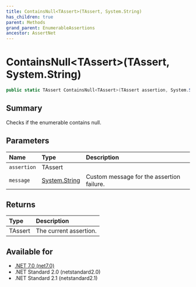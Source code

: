 ```yaml
---
title: ContainsNull<TAssert>(TAssert, System.String)
has_children: true
parent: Methods
grand_parent: EnumerableAssertions
ancestor: AssertNet
---
```

# ContainsNull&lt;TAssert&gt;(TAssert, System.String)

```csharp
public static TAssert ContainsNull<TAssert>(TAssert assertion, System.String message);
```

## Summary
Checks if the enumerable contains null.

## Parameters
|Name|Type|Description|
|:-|:-|:-|
|`assertion`|TAssert||
|`message`|[System.String](https://learn.microsoft.com/en-us/dotnet/api/system.string)|Custom message for the assertion failure.|

## Returns
|Type|Description|
|:-|:-|
|TAssert|The current assertion.|

## Available for
- [.NET 7.0 (net7.0)](https://versionsof.net/core/7.0/)
- .NET Standard 2.0 (netstandard2.0)
- .NET Standard 2.1 (netstandard2.1)
